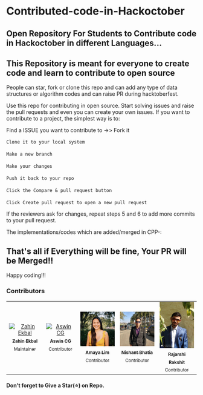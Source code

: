 # Contributed-code-in-Hackoctober
## Open Repository For Students to Contribute code in Hackoctober in different Languages...

## This Repository is meant for everyone to create code and learn to contribute to open source

People can star, fork or clone this repo and can add any type of data structures or algorithm codes and can raise PR during hacktoberfest.

Use this repo for contributing in open source.
Start solving issues and raise the pull requests and even you can create your own issues.
If you want to contribute to a project, the simplest way is to:

Find a ISSUE you want to contribute to ->> Fork it

    Clone it to your local system

    Make a new branch

    Make your changes

    Push it back to your repo

    Click the Compare & pull request button

    Click Create pull request to open a new pull request

If the reviewers ask for changes, repeat steps 5 and 6 to add more commits to your pull request.

The implementations/codes which are added/merged in CPP-:


## That's all if Everything will be fine, Your PR will be Merged!!

Happy coding!!!

### Contributors
<!-- Don't Change under this line-->
<!-- Contributors:List-->
<table>
    <tr>       
      <td align="center"><a href="https://github.com/zahinekbal"><img src="img/zahinekbal.jpg" width="100px;" alt="Zahin Ekbal"/><br /><sub><b>Zahin Ekbal</b></br> Maintainer</sub></a></td>
     <td align="center"><a href="https://github.com/AswinCG2002"><img src="img/AswinCG2002.jpg" width="100px;" alt="Aswin CG"/><br /><sub><b>Aswin CG</b></br> Contributor</sub></a></td>
     <td align="center"><a href="https://github.com/nightrainlily"><img src="img/amaya.jpeg" width="100px;" alt="Amaya Lim"/><br /><sub><b>Amaya Lim</b></br> Contributor</sub></a></td>
      <td align="center"><a href="https://github.com/Nishant763"><img src="img/NishantBhatia.jpeg" width="100px;" alt="Nishant Bhatia"/><br /><sub><b>Nishant Bhatia</b></br> Contributor</sub></a></td>
      <td align="center"><a href="https://github.com/prototype-raj"><img src="img/rajarshi.jpg" width="100 px" alt="Rajarshi Rakshit"/><br><sub><b>Rajarshi Rakshit</b><br> Contributor</sub>
      </td>	
    </tr>
</table>

#### Don't forget to Give a Star(⭐) on Repo.

